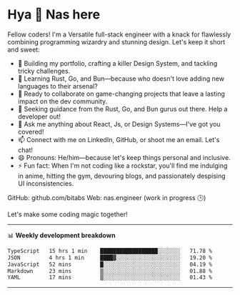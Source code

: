 # Hya 👋 Nas here

Fellow coders! I'm a Versatile full-stack engineer with a knack for flawlessly combining programming wizardry and stunning design. Let's keep it short and sweet:

- 🔭 Building my portfolio, crafting a killer Design System, and tackling tricky challenges.
- 🌱 Learning Rust, Go, and Bun—because who doesn't love adding new languages to their arsenal?
- 👯 Ready to collaborate on game-changing projects that leave a lasting impact on the dev community.
- 🤔 Seeking guidance from the Rust, Go, and Bun gurus out there. Help a developer out!
- 💬 Ask me anything about React, Js, or Design Systems—I've got you covered!
- 📫 Connect with me on LinkedIn, GitHub, or shoot me an email. Let's chat!
- 😄 Pronouns: He/him—because let's keep things personal and inclusive.
- ⚡ Fun fact: When I'm not coding like a rockstar, you'll find me indulging in anime, hitting the gym, devouring blogs, and passionately despising UI inconsistencies.

GitHub: github.com/bitabs
Web: nas.engineer (work in progress 🕒)

Let's make some coding magic together!

-------
📊 **Weekly development breakdown**
<!--START_SECTION:waka-->

```txt
TypeScript   15 hrs 1 min    ██████████████████░░░░░░░   71.78 %
JSON         4 hrs 1 min     ████▓░░░░░░░░░░░░░░░░░░░░   19.20 %
JavaScript   52 mins         █░░░░░░░░░░░░░░░░░░░░░░░░   04.19 %
Markdown     23 mins         ▒░░░░░░░░░░░░░░░░░░░░░░░░   01.88 %
YAML         17 mins         ▒░░░░░░░░░░░░░░░░░░░░░░░░   01.43 %
```

<!--END_SECTION:waka-->
-------
